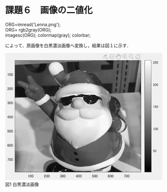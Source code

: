 # 課題６　画像の二値化　　
ORG=imread('Lenna.png');  
ORG= rgb2gray(ORG);  
imagesc(ORG); colormap(gray); colorbar;  

によって、原画像を白黒濃淡画像へ変換し，結果は図１に示す．　

![原画像](https://github.com/hongyuting2017/image_processing/blob/master/image/kadai6-1.jpg)  
図1 白黒濃淡画像
